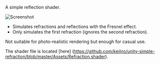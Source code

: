 A simple reflection shader.

![Screenshot](http://keijiro.github.io/unity-simple-refraction/screenshot.png)

- Simulates refractions and reflections with the Fresnel effect.
- Only simulates the first refraction (ignores the second refraction).

Not suitable for photo-realistic rendering but enough for casual use.

The shader file is located [here]
(https://github.com/keijiro/unity-simple-refraction/blob/master/Assets/Refraction.shader).

